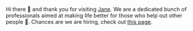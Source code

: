 Hi there 👋 and thank you for visiting [Jane](https://jane.app/). We are a dedicated bunch of professionals aimed at making life better for those who help out other people 💚. Chances are we are hiring, check out [this page](https://jane.app/hiring).
